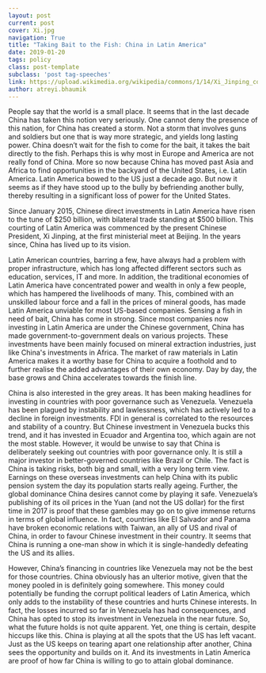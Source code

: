 ```yaml
---
layout: post
current: post
cover: Xi.jpg
navigation: True
title: "Taking Bait to the Fish: China in Latin America"
date: 2019-01-20
tags: policy
class: post-template
subclass: 'post tag-speeches'
link: https://upload.wikimedia.org/wikipedia/commons/1/14/Xi_Jinping_con_Michelle_Bachelet.jpg
author: atreyi.bhaumik
---
```

People say that the world is a small place. It seems that in the last decade China has taken this notion very seriously. One cannot deny the presence of this nation, for China has created a storm. Not a storm that involves guns and soldiers but one that is way more strategic, and yields long lasting power. China doesn’t wait for the fish to come for the bait, it takes the bait directly to the fish. Perhaps this is why most in Europe and America are not really fond of China. More so now because China has moved past Asia and Africa to find opportunities in the backyard of the United States, i.e. Latin America. Latin America bowed to the US just a decade ago. But now it seems as if they have stood up to the bully by befriending another bully, thereby resulting in a significant loss of power for the United States.  

Since January 2015, Chinese direct investments in Latin America have risen to the tune of $250 billion, with bilateral trade standing at $500 billion. This courting of Latin America was commenced by the present Chinese President, Xi Jinping, at the first ministerial meet at Beijing. In the years since, China has lived up to its vision.

Latin American countries, barring a few, have always had a problem with proper infrastructure, which has long affected different sectors such as education, services, IT and more. In addition, the traditional economies of Latin America have concentrated power and wealth in only a few people, which has hampered the livelihoods of many. This, combined with an unskilled labour force and a fall in the prices of mineral goods, has made Latin America unviable for most US-based companies. Sensing a fish in need of bait, China has come in strong. Since most companies now investing in Latin America are under the Chinese government, China has made government-to-government deals on various projects. These investments have been mainly focused on mineral extraction industries, just like China's investments in Africa. The market of raw materials in Latin America makes it a worthy base for China to acquire a foothold and to further realise the added advantages of their own economy. Day by day, the base grows and China accelerates towards the finish line.  


China is also interested in the grey areas. It has been making headlines for investing in countries with poor governance such as Venezuela. Venezuela has been plagued by instability and lawlessness, which has actively led to a decline in foreign investments. FDI in general is correlated to the resources and stability of a country. But Chinese investment in Venezuela bucks this trend, and it has invested in Ecuador and Argentina too, which again are not the most stable. However, it would be unwise to say that China is deliberately seeking out countries with poor governance only. It is still a major investor in better-governed countries like Brazil or Chile. The fact is China is taking risks, both big and small, with a very long term view. Earnings on these overseas investments can help China with its public pension system the day its population starts really ageing. Further, the global dominance China desires cannot come by playing it safe. Venezuela’s publishing of its oil prices in the Yuan (and not the US dollar) for the first time in 2017 is proof that these gambles may go on to give immense returns in terms of global influence. In fact, countries like El Salvador and Panama have broken economic relations with Taiwan, an ally of US and rival of China, in order to favour Chinese investment in their country. It seems that China is running a one-man show in which it is single-handedly defeating the US and its allies.



However, China’s financing in countries like Venezuela may not be the best for those countries. China obviously has an ulterior motive, given that the money pooled in is definitely going somewhere. This money could potentially be funding the corrupt political leaders of Latin America, which only adds to the instability of these countries and hurts Chinese interests. In fact, the losses incurred so far in Venezuela has had consequences, and China has opted to stop its investment in Venezuela in the near future. So, what the future holds is not quite apparent. Yet, one thing is certain, despite hiccups like this. China is playing at all the spots that the US has left vacant. Just as the US keeps on tearing apart one relationship after another, China sees the opportunity and builds on it. And its investments in Latin America are proof of how far China is willing to go to attain global dominance.
